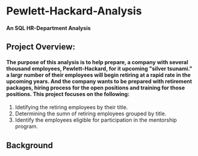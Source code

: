# Pewlett-Hackard-Analysis

#### An SQL HR-Department Analysis
## Project Overview:

#### The purpose of this analysis is to help prepare, a company with several thousand employees, Pewlett-Hackard, for it upcoming "silver tsunami." a largr number of their employees will begin retiring at a rapid rate in the upcoming years. And the company wants to be prepared with retirement packages, hiring process for the open positions and training for those positions. This project focuses on the following:
1. Idetifying the retiring employees by their title.
2. Determining the sumn of retiring employees grouped by title. 
3. Identify the employees eligible for participation in the mentorship program. 

## Background
